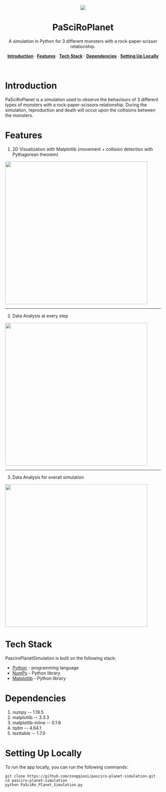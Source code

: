 
<a>
  <p align="center">
    <img src="https://github.com/zongqiooi/pasciro-planet-simulation/assets/95561298/00620c1f-6961-4060-90e8-c267a94ad816"/> 
  </p>
  <h1 align="center">PaSciRoPlanet</h1>
</a>

<p align="center">
  A simulation in Python for 3 different monsters with a rock-paper-scissor relationship. 
</p>

<p align="center">
  <a href="#introduction"><strong>Introduction</strong></a> ·
  <a href="#features"><strong>Features</strong></a> ·
  <a href="#tech-stack"><strong>Tech Stack</strong></a> ·
  <a href="#dependencies"><strong>Dependencies</strong></a> ·
  <a href="#setting-up-locally"><strong>Setting Up Locally</strong></a>
</p>
<br/>

# Introduction

PaSciRoPlanet is a simulation used to observe the behaviours of 3 different types of monsters with a rock-paper-scissors relationship. During the simulation, reproduction and death will occur upon the collisions between the monsters.

# Features

1. 2D Visualization with Matplotlib (movement + collision detection with Pythagorean theorem) 

<img width="460" src="https://github.com/zongqiooi/pasciro-planet-simulation/assets/95561298/3e4fa5a8-b27b-47cf-9251-cd45941e2259">

 --- 
 
2. Data Analysis at every step

<img width="460" src="https://github.com/zongqiooi/pasciro-planet-simulation/assets/95561298/ee737c49-02e6-4947-aab9-1e347aeb91de">

 --- 
 
3. Data Analysis for overall simulation

<img width="460" src="https://github.com/zongqiooi/pasciro-planet-simulation/assets/95561298/64e05146-9afa-4853-b6f2-989759926205">

# Tech Stack

PasciroPlanetSimulation is built on the following stack:

- [Python](https://www.python.org) - programming language
- [NumPy](https://numpy.org/) - Python library
- [Matplotlib](https://matplotlib.org/) - Python library

# Dependencies

1. numpy -- 1.19.5
2. matplotlib -- 3.3.3
3. matplotlib-inline -- 0.1.6
4. tqdm -- 4.64.1
5. texttable -- 1.7.0

# Setting Up Locally

To run the app locally, you can run the following commands:

```
git clone https://github.com/zongqiooi/pasciro-planet-simulation.git
cd pasciro-planet-simulation
python PaSciRo_Planet_Simulation.py
```
